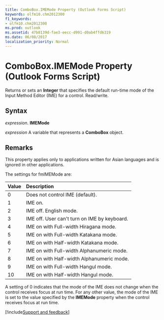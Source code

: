 ```yaml
---
title: ComboBox.IMEMode Property (Outlook Forms Script)
keywords: olfm10.chm2012300
f1_keywords:
- olfm10.chm2012300
ms.prod: outlook
ms.assetid: 47b8139d-fae3-eecc-d991-d0ab4ffd6319
ms.date: 06/08/2017
localization_priority: Normal
---
```



# ComboBox.IMEMode Property (Outlook Forms Script)

Returns or sets an  **Integer** that specifies the default run-time mode of the Input Method Editor (IME) for a control. Read/write.


## Syntax

_expression_. **IMEMode**

_expression_ A variable that represents a  **ComboBox** object.


## Remarks

This property applies only to applications written for Asian languages and is ignored in other applications.

The settings for fmIMEMode are:



|Value|Description|
|:-----|:-----|
|0|Does not control IME (default).|
|1|IME on.|
|2|IME off. English mode.|
|3|IME off. User can't turn on IME by keyboard.|
|4|IME on with Full-width Hiragana mode.|
|5|IME on with Full-width Katakana mode.|
|6|IME on with Half-width Katakana mode.|
|7|IME on with Full-width Alphanumeric mode.|
|8|IME on with Half-width Alphanumeric mode.|
|9|IME on with Full-width Hangul mode.|
|10|IME on with Half-width Hangul mode.|

A setting of 0 indicates that the mode of the IME does not change when the control receives focus at run time. For any other value, the mode of the IME is set to the value specified by the  **IMEMode** property when the control receives focus at run time.

[!include[Support and feedback](~/includes/feedback-boilerplate.md)]